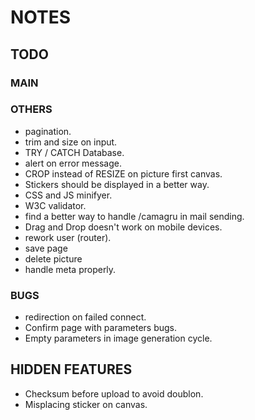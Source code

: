 # NOTES


## TODO


### MAIN

### OTHERS

- pagination.
- trim and size on input.
- TRY / CATCH Database.
- alert on error message.
- CROP instead of RESIZE on picture first canvas.
- Stickers should be displayed in a better way.
- CSS and JS minifyer.
- W3C validator.
- find a better way to handle /camagru in mail sending.
- Drag and Drop doesn't work on mobile devices.
- rework user (router).
- save page
- delete picture
- handle meta properly.

### BUGS

- redirection on failed connect.
- Confirm page with parameters bugs.
- Empty parameters in image generation cycle.


## HIDDEN FEATURES

- Checksum before upload to avoid doublon.
- Misplacing sticker on canvas.

